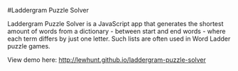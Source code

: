 #Laddergram Puzzle Solver

Laddergram Puzzle Solver is a JavaScript app that generates the shortest amount of words from a dictionary - between start and end words - where each term differs by just one letter. Such lists are often used in Word Ladder puzzle games.

View demo here: http://lewhunt.github.io/laddergram-puzzle-solver
